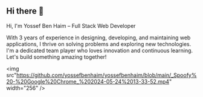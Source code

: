 ## Hi there 👋
Hi, I'm Yossef Ben Haim – Full Stack Web Developer

With 3 years of experience in designing, developing, and maintaining web applications, I thrive on solving problems and exploring new technologies. I'm a dedicated team player who loves innovation and continuous learning. Let's build something amazing together!



<img src"https://github.com/yossefbenhaim/yossefbenhaim/blob/main/_Spoofy%20-%20Google%20Chrome_%202024-05-24%2013-33-52.mp4" width="256" />

